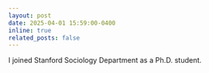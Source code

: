 ```yaml
---
layout: post
date: 2025-04-01 15:59:00-0400
inline: true
related_posts: false
---
```


I joined Stanford Sociology Department as a Ph.D. student. 

